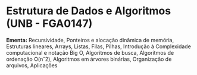 # Estrutura de Dados e Algoritmos (UNB - FGA0147)
**Ementa:** Recursividade, Ponteiros e alocação dinâmica de memória, Estruturas lineares, Arrays, Listas, Filas, Pilhas, Introdução à Complexidade computacional e notação Big O, Algoritmos de busca, Algoritmos de ordenação O(nˆ2), Algoritmos em árvores binárias, Organização de arquivos, Aplicações
